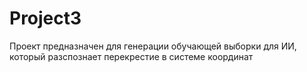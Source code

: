 # Project3

Проект предназначен для генерации обучающей выборки для ИИ, который разспознает перекрестие в системе координат
